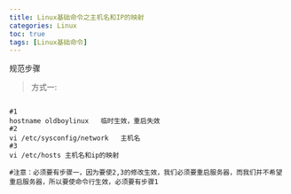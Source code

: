 ```yaml
---
title: Linux基础命令之主机名和IP的映射
categories: Linux   
toc: true  
tags: [Linux基础命令]
---
```


规范步骤
> 方式一:

``` shell

#1
hostname oldboylinux   临时生效，重启失效
#2
vi /etc/sysconfig/network   主机名
#3
vi /etc/hosts 主机名和ip的映射

#注意：必须要有步骤一，因为要使2,3的修改生效，我们必须要重启服务器，而我们并不希望重启服务器，所以要使命令行生效，必须要有步骤1
```



